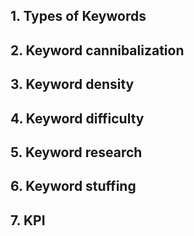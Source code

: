 ## 1. Types of Keywords
## 2. Keyword cannibalization
## 3. Keyword density
## 4. Keyword difficulty
## 5. Keyword research
## 6. Keyword stuffing
## 7. KPI
